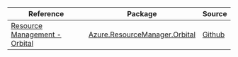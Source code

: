 | Reference | Package | Source |
|---|---|---|
|[Resource Management - Orbital](resourcemanager.orbital-readme.md)|[Azure.ResourceManager.Orbital](https://www.nuget.org/packages/Azure.ResourceManager.Orbital)|[Github](https://github.com/Azure/azure-sdk-for-net/blob/main/sdk/orbital/Azure.ResourceManager.Orbital)|
